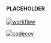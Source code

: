 #### PLACEHOLDER


[![workflow](https://github.com/Savaed/gaia/actions/workflows/main.yaml/badge.svg)](https://github.com/Savaed/gaia/actions)

[![codecov](https://codecov.io/gh/Savaed/gaia/branch/main/graph/badge.svg?token=D482CSZ7MJ)](https://codecov.io/gh/Savaed/gaia)
